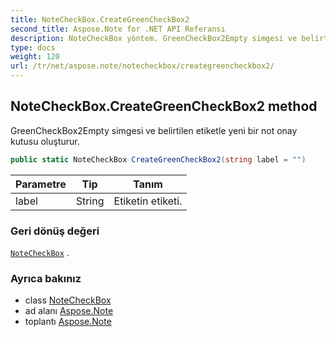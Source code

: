 ```yaml
---
title: NoteCheckBox.CreateGreenCheckBox2
second_title: Aspose.Note for .NET API Referansı
description: NoteCheckBox yöntem. GreenCheckBox2Empty simgesi ve belirtilen etiketle yeni bir not onay kutusu oluşturur.
type: docs
weight: 120
url: /tr/net/aspose.note/notecheckbox/creategreencheckbox2/
---
```

## NoteCheckBox.CreateGreenCheckBox2 method

GreenCheckBox2Empty simgesi ve belirtilen etiketle yeni bir not onay kutusu oluşturur.

```csharp
public static NoteCheckBox CreateGreenCheckBox2(string label = "")
```

| Parametre | Tip | Tanım |
| --- | --- | --- |
| label | String | Etiketin etiketi. |

### Geri dönüş değeri

[`NoteCheckBox`](../) .

### Ayrıca bakınız

* class [NoteCheckBox](../)
* ad alanı [Aspose.Note](../../notecheckbox/)
* toplantı [Aspose.Note](../../../)


